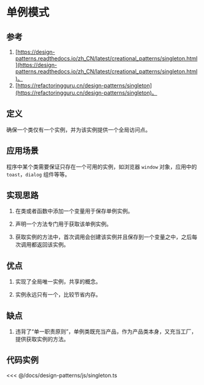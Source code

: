 # 单例模式

## 参考

1. [https://design-patterns.readthedocs.io/zh_CN/latest/creational_patterns/singleton.html](https://design-patterns.readthedocs.io/zh_CN/latest/creational_patterns/singleton.html)。
2. [https://refactoringguru.cn/design-patterns/singleton](https://refactoringguru.cn/design-patterns/singleton)。

## 定义

确保一个类仅有一个实例，并为该实例提供一个全局访问点。

## 应用场景

程序中某个类需要保证只存在一个可用的实例，如浏览器 `window` 对象，应用中的 `toast`，`dialog` 组件等等。

## 实现思路

1. 在类或者函数中添加一个变量用于保存单例实例。

2. 声明一个方法专门用于获取该单例实例。

3. 获取实例的方法中，首次调用会创建该实例并且保存到一个变量之中，之后每次调用都返回该实例。

## 优点

1. 实现了全局唯一实例，共享的概念。

2. 实例永远只有一个，比较节省内存。

## 缺点

1. 违背了“单一职责原则”，单例类既充当产品，作为产品类本身，又充当工厂，提供获取实例的方法。

## 代码实例

<<< @/docs/design-patterns/js/singleton.ts

<design-patterns-singleton />
